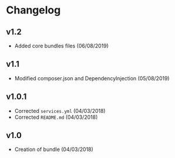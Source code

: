 # Changelog

v1.2
----
- Added core bundles files (06/08/2019)

v1.1
----
- Modified composer.json and DependencyInjection (05/08/2019)

v1.0.1
------
- Corrected `services.yml` (04/03/2018)
- Corrected `README.md` (04/03/2018)

v1.0
----
- Creation of bundle (04/03/2018)